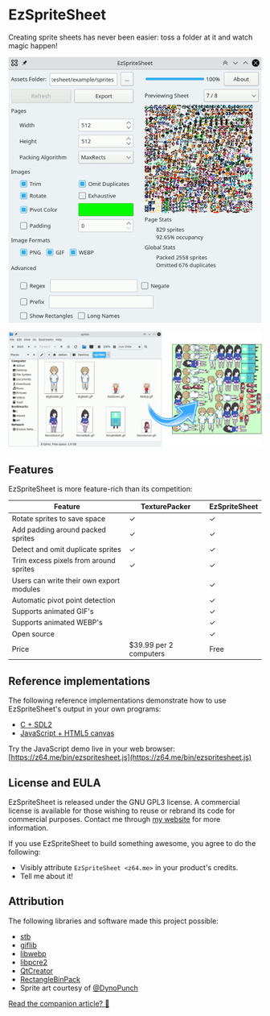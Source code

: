 # EzSpriteSheet

Creating sprite sheets has never been easier: toss a folder at it and watch magic happen!

![image](ezspritesheet.png)

![image](ezspritesheet-gallery.gif)

## Features

EzSpriteSheet is more feature-rich than its competition:

| Feature                                  | TexturePacker           | EzSpriteSheet |
| ---------------------------------------- | ----------------------- | ------------- |
| Rotate sprites to save space             | ✓                       | ✓             |
| Add padding around packed sprites        | ✓                       | ✓             |
| Detect and omit duplicate sprites        | ✓                       | ✓             |
| Trim excess pixels from around sprites   | ✓                       | ✓             |
| Users can write their own export modules |                         | ✓             |
| Automatic pivot point detection          |                         | ✓             |
| Supports animated GIF's                  |                         | ✓             |
| Supports animated WEBP's                 |                         | ✓             |
| Open source                              |                         | ✓             |
| Price                                    | $39.99 per 2 computers  | Free          |

## Reference implementations

The following reference implementations demonstrate how to use EzSpriteSheet's output in your own programs:
 - [C + SDL2](example/c99/sdl2)
 - [JavaScript + HTML5 canvas](example/javascript/canvas)

Try the JavaScript demo live in your web browser: [https://z64.me/bin/ezspritesheet.js](https://z64.me/bin/ezspritesheet.js)

## License and EULA

EzSpriteSheet is released under the GNU GPL3 license. A commercial license is available for those wishing to reuse or rebrand its code for commercial purposes. Contact me through [my website](https://z64.me/) for more information.

If you use EzSpriteSheet to build something awesome, you agree to do the following:
 - Visibly attribute `EzSpriteSheet <z64.me>` in your product's credits.
 - Tell me about it!

## Attribution

The following libraries and software made this project possible:
 - [stb](https://github.com/nothings/stb)
 - [giflib](https://sourceforge.net/projects/giflib/)
 - [libwebp](https://developers.google.com/speed/webp/download)
 - [libpcre2](https://www.pcre.org/)
 - [QtCreator](https://www.qt.io/)
 - [RectangleBinPack](https://github.com/juj/RectangleBinPack)
 - Sprite art courtesy of [@DynoPunch](https://twitter.com/DynoPunch)

[Read the companion article? 🍿](https://z64.me/post/ezspritesheet/)
 
